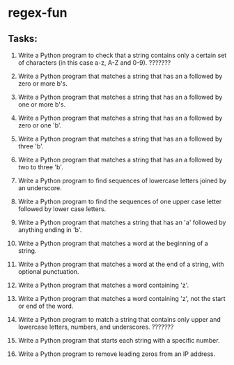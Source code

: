 # regex-fun

## Tasks:

1. Write a Python program to check that a string contains only a certain set of characters (in this case a-z, A-Z and 0-9). ???????

2. Write a Python program that matches a string that has an a followed by zero or more b's.

3. Write a Python program that matches a string that has an a followed by one or more b's.

4. Write a Python program that matches a string that has an a followed by zero or one 'b'.

5. Write a Python program that matches a string that has an a followed by three 'b'.

6. Write a Python program that matches a string that has an a followed by two to three 'b'.

7. Write a Python program to find sequences of lowercase letters joined by an underscore.

8. Write a Python program to find the sequences of one upper case letter followed by lower case letters.

9. Write a Python program that matches a string that has an 'a' followed by anything ending in 'b'.

10. Write a Python program that matches a word at the beginning of a string.

11. Write a Python program that matches a word at the end of a string, with optional punctuation.

12. Write a Python program that matches a word containing 'z'.

13. Write a Python program that matches a word containing 'z', not the start or end of the word.

14. Write a Python program to match a string that contains only upper and lowercase letters, numbers, and underscores. ???????

15. Write a Python program that starts each string with a specific number.

16. Write a Python program to remove leading zeros from an IP address.
